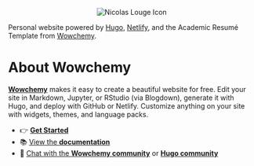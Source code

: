 <p align="center"><img src="https://nicolaslouge.com/media/icon_hu0d1d2610125834dc8b689615d1c9e5ab_8991_192x192_fill_lanczos_center_3.png" alt="Nicolas Louge Icon"></p>

Personal website powered by [Hugo](https://github.com/gohugoio/hugo), [Netlify](https://www.netlify.com/), and the Academic Resumé Template from [Wowchemy](https://wowchemy.com).

# About Wowchemy

[**Wowchemy**](https://wowchemy.com) makes it easy to create a beautiful website for free. Edit your site in Markdown, Jupyter, or RStudio (via Blogdown), generate it with Hugo, and deploy with GitHub or Netlify. Customize anything on your site with widgets, themes, and language packs.

- 👉 [**Get Started**](https://wowchemy.com/templates/)
- 📚 [View the **documentation**](https://wowchemy.com/docs/)
- 💬 [Chat with the **Wowchemy community**](https://discord.gg/z8wNYzb) or [**Hugo community**](https://discourse.gohugo.io)